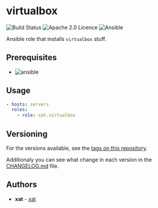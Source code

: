 # virtualbox

![Build Status](https://api.travis-ci.com/Xat59/ansible-role-virtualbox.svg) ![Apache 2.0 Licence](https://img.shields.io/hexpm/l/plug.svg) ![Ansible](https://img.shields.io/badge/ansible-2.10.x-green.svg)

Ansible role that installs `virtualbox` stuff.

## Prerequisites

- ![ansible](https://img.shields.io/badge/ansible-2.10.x-green.svg)

## Usage

```yaml
- hosts: servers
  roles:
    - role: xat.virtualbox
```

## Versioning

For the versions available, see the [tags on this repository](https://github.com/Xat59/ansible-role-virtualbox/tags).

Additionaly you can see what change in each version in the [CHANGELOG.md](CHANGELOG.md) file.

## Authors

- **xat** - [xat](https://github.com/Xat59)
